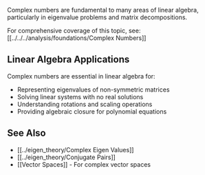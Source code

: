 
Complex numbers are fundamental to many areas of linear algebra, particularly in eigenvalue problems and matrix decompositions.

For comprehensive coverage of this topic, see: [[../../../analysis/foundations/Complex Numbers]]

## Linear Algebra Applications

Complex numbers are essential in linear algebra for:

- Representing eigenvalues of non-symmetric matrices
- Solving linear systems with no real solutions
- Understanding rotations and scaling operations
- Providing algebraic closure for polynomial equations

## See Also
- [[../eigen_theory/Complex Eigen Values]]
- [[../eigen_theory/Conjugate Pairs]]
- [[Vector Spaces]] - For complex vector spaces